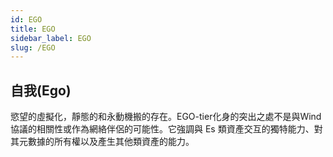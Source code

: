 ```yaml
---
id: EGO
title: EGO
sidebar_label: EGO
slug: /EGO
---
```


## 自我(Ego) 
慾望的虛擬化，靜態的和永動機搬的存在。EGO-tier化身的突出之處不是與Wind協議的相關性或作為網絡伴侶的可能性。它強調與 Es 類資產交互的獨特能力、對其元數據的所有權以及產生其他類資產的能力。
